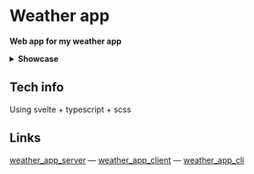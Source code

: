 # Weather app

**Web app for my weather app**

<details>
<summary><strong>Showcase</strong></summary>

**Main**

![image1](https://raw.githubusercontent.com/MichalUSER/weather_app/main/.github/assets/image1.png)

**Menu**

![image2](https://raw.githubusercontent.com/MichalUSER/weather_app/main/.github/assets/image2.png)
</details>

## Tech info

Using svelte + typescript + scss

## Links

<div align="left">

[weather_app_server](https://github.com/MichalUSER/weather_app_server)
— [weather_app_client](https://github.com/MichalUSER/weather_app_client)
— [weather_app_cli](https://github.com/MichalUSER/weather_app_cli)

</div>
